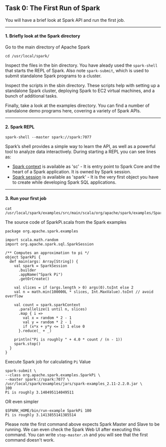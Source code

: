 ## Task 0: The First Run of Spark

You will have a brief look at Spark API and run the first job. 
___

#### 1. Briefly look at the Spark directory
  Go to the main directory of Apache Spark
  ```
  cd /usr/local/spark/
  ```
  Inspect the files in the bin directory. You have aleady used the ```spark-shell``` that starts the REPL of Spark. Also note ```spark-submit```, which is used to submit standalone Spark programs to a cluster.

  Inspect the scripts in the sbin directory. These scripts help with setting up a standalone Spark cluster, deploying Spark to EC2 virtual machines, and a bunch of additional tasks.

  Finally, take a look at the examples directory. You can find a number of standalone demo programs here, covering a variety of Spark APIs.
___

#### 2. Spark REPL
  ```
  spark-shell --master spark://spark:7077
  ```
  Spark’s shell provides a simple way to learn the API, as well as a powerful tool to analyze data interactively.
  During starting a REPL you can see lines as:
  * [Spark context](https://jaceklaskowski.gitbooks.io/mastering-apache-spark/spark-SparkContext.html) is available as 'sc' - It is entry point to Spark Core and the heart of a Spark application. It is owned by Spark session.
  * [Spark session](https://jaceklaskowski.gitbooks.io/mastering-apache-spark/spark-sql-SparkSession.html#implicits) is available as 'spark' - It is the very first object you have to create while developing Spark SQL applications.
___

#### 3. Run your first job
  ```
  cat /usr/local/spark/examples/src/main/scala/org/apache/spark/examples/SparkPi.scala
  ```
  The source code of SparkPi.scala from the Spark examples
  ```
  package org.apache.spark.examples

  import scala.math.random
  import org.apache.spark.sql.SparkSession

  /** Computes an approximation to pi */
  object SparkPi {
    def main(args: Array[String]) {
      val spark = SparkSession
        .builder
        .appName("Spark Pi")
        .getOrCreate()
        
      val slices = if (args.length > 0) args(0).toInt else 2
      val n = math.min(100000L * slices, Int.MaxValue).toInt // avoid overflow
      
      val count = spark.sparkContext
        .parallelize(1 until n, slices)
        .map { i =>
          val x = random * 2 - 1
          val y = random * 2 - 1
          if (x*x + y*y <= 1) 1 else 0
        }.reduce(_ + _)
        
      println("Pi is roughly " + 4.0 * count / (n - 1))
      spark.stop()
    }
  }
  ```

Execute Spark job for calculating `Pi` Value
  ```
  spark-submit \
  --class org.apache.spark.examples.SparkPi \
  --master spark://spark:7077 \
  /usr/local/spark/examples/jars/spark-examples_2.11-2.2.0.jar \
  100
  Pi is roughly 3.140495114049511
  ```
OR even simpler
  ```
  $SPARK_HOME/bin/run-example SparkPi 100
  Pi is roughly 3.1413855141385514
  ```

Please note the first command above expects Spark Master and Slave to be running. We can even check the Spark Web UI after executing this command. You can write ```stop-master.sh``` and you will see that the first command doesn't work.

